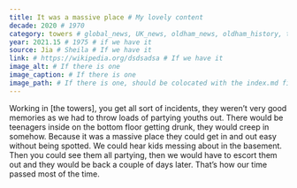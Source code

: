 ```yaml
---
title: It was a massive place # My lovely content
decade: 2020 # 1970
category: towers # global_news, UK_news, oldham_news, oldham_history, towers, surrounding_estate # Always exactly one category
year: 2021.15 # 1975 # if we have it
source: Jia # Sheila # If we have it
link: # https://wikipedia.org/dsdsadsa # If we have it
image_alt: # If there is one
image_caption: # If there is one
image_path: # If there is one, should be colocated with the index.md file in the folder
---
```


Working in [the towers], you get all sort of incidents, they weren’t very good memories as we had to throw loads of partying youths out. There would be teenagers inside on the bottom floor getting drunk, they would creep in somehow. Because it was a massive place they could get in and out easy without being spotted. We could hear kids messing about in the basement. Then you could see them all partying, then we would have to escort them out and they would be back a couple of days later. That’s how our time passed most of the time.
